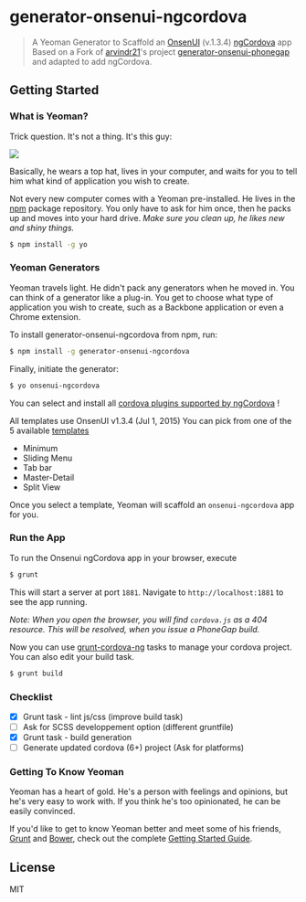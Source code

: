 # generator-onsenui-ngcordova 

> A Yeoman Generator to Scaffold an [OnsenUI](http://onsenui.io/) (v.1.3.4) [ngCordova](http://ngcordova.com) app
> Based on a Fork of [arvindr21](https://github.com/arvindr21)'s project [generator-onsenui-phonegap](https://github.com/arvindr21/generator-onsenui-phonegap) and adapted to add ngCordova.

## Getting Started

### What is Yeoman?

Trick question. It's not a thing. It's this guy:

![](http://i.imgur.com/JHaAlBJ.png)

Basically, he wears a top hat, lives in your computer, and waits for you to tell him what kind of application you wish to create.

Not every new computer comes with a Yeoman pre-installed. He lives in the [npm](https://npmjs.org) package repository. You only have to ask for him once, then he packs up and moves into your hard drive. *Make sure you clean up, he likes new and shiny things.*

```bash
$ npm install -g yo
```

### Yeoman Generators

Yeoman travels light. He didn't pack any generators when he moved in. You can think of a generator like a plug-in. You get to choose what type of application you wish to create, such as a Backbone application or even a Chrome extension.

To install generator-onsenui-ngcordova from npm, run:

```bash
$ npm install -g generator-onsenui-ngcordova
```

Finally, initiate the generator:

```bash
$ yo onsenui-ngcordova
```

You can select and install all [cordova plugins supported by ngCordova](http://ngcordova.com/docs/plugins/) !

All templates use OnsenUI v1.3.4 (Jul 1, 2015)
You can pick from one of the 5 available [templates](http://onsenui.io/guide/getting_started.html#template)

* Minimum
* Sliding Menu
* Tab bar
* Master-Detail
* Split View

Once you select a template, Yeoman will scaffold an `onsenui-ngcordova` app for you.

### Run the App

To run the Onsenui ngCordova app in your browser, execute

```bash
$ grunt
```

This will start a server at port `1881`. Navigate to `http://localhost:1881` to see the app running.

_Note: When you open the browser, you will find `cordova.js` as a 404 resource. This will be resolved, when you issue a PhoneGap build._

Now you can use [grunt-cordova-ng](https://github.com/GrayBullet/grunt-cordova-ng) tasks to manage your cordova project.
You can also edit your build task.

```bash
$ grunt build
```

### Checklist
* [x] Grunt task - lint js/css (improve build task)
* [ ] Ask for SCSS developpement option (different gruntfile)
* [x] Grunt task - build generation
* [ ] Generate updated cordova (6+) project (Ask for platforms)

### Getting To Know Yeoman

Yeoman has a heart of gold. He's a person with feelings and opinions, but he's very easy to work with. If you think he's too opinionated, he can be easily convinced.

If you'd like to get to know Yeoman better and meet some of his friends, [Grunt](http://gruntjs.com) and [Bower](http://bower.io), check out the complete [Getting Started Guide](https://github.com/yeoman/yeoman/wiki/Getting-Started).


## License

MIT
